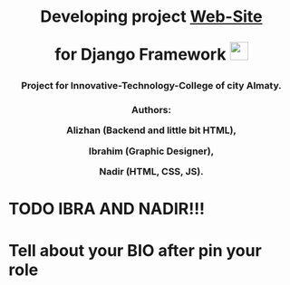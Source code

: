 <h1 align="center">Developing project <a href="https://127.0.0.1:8800/" target="_blank">Web-Site</a> <p align="center">for Django Framework
<img src="https://github.com/blackcater/blackcater/raw/main/images/Hi.gif" height="32"/></h1>
<h3 align="center">Project for Innovative-Technology-College of city Almaty.</h3>

<h3 align="center">Authors: <p align="center">Alizhan (Backend and little bit HTML), <p align="center">Ibrahim (Graphic Designer), <p align="center">Nadir (HTML, CSS, JS).</h3>

<h1>TODO IBRA AND NADIR!!!</h1>
<h1>Tell about your BIO after pin your role</h1>
